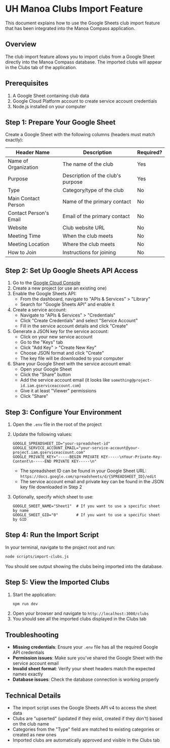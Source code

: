 # UH Manoa Clubs Import Feature

This document explains how to use the Google Sheets club import feature that has been integrated into the Manoa Compass application.

## Overview

The club import feature allows you to import clubs from a Google Sheet directly into the Manoa Compass database. The imported clubs will appear in the Clubs tab of the application.

## Prerequisites

1. A Google Sheet containing club data
2. Google Cloud Platform account to create service account credentials
3. Node.js installed on your computer

## Step 1: Prepare Your Google Sheet

Create a Google Sheet with the following columns (headers must match exactly):

| Header Name | Description | Required? |
|-------------|-------------|-----------|
| Name of Organization | The name of the club | Yes |
| Purpose | Description of the club's purpose | Yes |
| Type | Category/type of the club | No |
| Main Contact Person | Name of the primary contact | No |
| Contact Person's Email | Email of the primary contact | No |
| Website | Club website URL | No |
| Meeting Time | When the club meets | No |
| Meeting Location | Where the club meets | No |
| How to Join | Instructions for joining | No |

## Step 2: Set Up Google Sheets API Access

1. Go to the [Google Cloud Console](https://console.cloud.google.com/)
2. Create a new project (or use an existing one)
3. Enable the Google Sheets API:
   - From the dashboard, navigate to "APIs & Services" > "Library"
   - Search for "Google Sheets API" and enable it
4. Create a service account:
   - Navigate to "APIs & Services" > "Credentials"
   - Click "Create Credentials" and select "Service Account"
   - Fill in the service account details and click "Create"
5. Generate a JSON key for the service account:
   - Click on your new service account
   - Go to the "Keys" tab
   - Click "Add Key" > "Create New Key"
   - Choose JSON format and click "Create"
   - The key file will be downloaded to your computer
6. Share your Google Sheet with the service account email:
   - Open your Google Sheet
   - Click the "Share" button
   - Add the service account email (it looks like `something@project-id.iam.gserviceaccount.com`)
   - Give it at least "Viewer" permissions
   - Click "Share"

## Step 3: Configure Your Environment

1. Open the `.env` file in the root of the project
2. Update the following values:
   ```
   GOOGLE_SPREADSHEET_ID="your-spreadsheet-id"
   GOOGLE_SERVICE_ACCOUNT_EMAIL="your-service-account@your-project.iam.gserviceaccount.com"
   GOOGLE_PRIVATE_KEY="-----BEGIN PRIVATE KEY-----\nYour-Private-Key-Content\n-----END PRIVATE KEY-----\n"
   ```
   - The spreadsheet ID can be found in your Google Sheet URL: `https://docs.google.com/spreadsheets/d/{SPREADSHEET_ID}/edit`
   - The service account email and private key can be found in the JSON key file downloaded in Step 2

3. Optionally, specify which sheet to use:
   ```
   GOOGLE_SHEET_NAME="Sheet1"  # If you want to use a specific sheet by name
   GOOGLE_SHEET_GID="0"        # If you want to use a specific sheet by GID
   ```

## Step 4: Run the Import Script

In your terminal, navigate to the project root and run:
```bash
node scripts/import-clubs.js
```

You should see output showing the clubs being imported into the database.

## Step 5: View the Imported Clubs

1. Start the application:
   ```bash
   npm run dev
   ```
2. Open your browser and navigate to `http://localhost:3000/clubs`
3. You should see all the imported clubs displayed in the Clubs tab

## Troubleshooting

- **Missing credentials**: Ensure your `.env` file has all the required Google API credentials
- **Permission issues**: Make sure you've shared the Google Sheet with the service account email
- **Invalid sheet format**: Verify your sheet headers match the expected names exactly
- **Database issues**: Check the database connection is working properly

## Technical Details

- The import script uses the Google Sheets API v4 to access the sheet data
- Clubs are "upserted" (updated if they exist, created if they don't) based on the club name
- Categories from the "Type" field are matched to existing categories or created as new ones
- Imported clubs are automatically approved and visible in the Clubs tab 